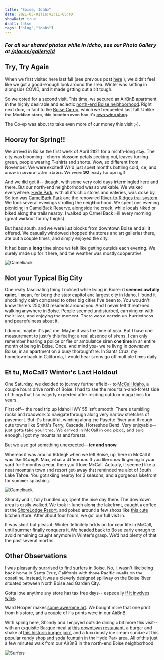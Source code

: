 ```yaml
---
title: "Boise, Idaho"
date: 2021-05-01T16:41:11-05:00
showDate: true
draft: false
tags: ["blog","idaho"]
---
```


### *For all our shared photos while in Idaho, see our Photo Gallery at [/places/gallery/id](/places/gallery/id)*

## Try, Try Again
When we first visited here last fall (see previous post [here](/places/posts/meridian-id/) ), we didn't feel like we got a good-enough look around the area.  Winter was setting in alongside COVID, and it made getting out a bit tough.

So we opted for a second visit.  This time, we secured an AirBnB apartment in the highly desirable and eclectic [north-end Boise neighborhood](https://www.northendboise.org/). Right next door, in fact to the [Boise Co-op](https://www.boise.coop/), which we frequented last fall.  Unlike the Meridian store, this location even has it's [own wine shop](https://www.boise.coop/uncorked-wine-bar).

The Co-op was about to take even more of our money this visit ;-).


## Hooray for Spring!!
We arrived in Boise the first week of April 2021 for a month-long stay.   The city was blooming-- cherry blossom petals peeking out, leaves turning green, people wearing T-shirts and shorts.  Wow, so different from November.   We were excited!  We'd just spent months battling cold, ice, and snow in several other states.  We were **SO** ready for spring!!

And we did get it-- though, with some very cold days intermingled here and there.  But our north-end neighborhood was so walkable.  We walked everywhere.  [Hyde Park](https://northend.org/historic-hyde-park/), with all it's chic stores and eateries, was close by.  So too was [CamelBack Park](https://www.cityofboise.org/departments/parks-and-recreation/parks/camels-back-park/) and the renowned [River-to-Ridges trail system](https://www.ridgetorivers.org/).  We took several evenings strolling the neighborhood.  We spent one evening picnicing in CamelBack Reserve, alongside the creek, while locals hiked or biked along the trails nearby.  I walked up Camel Back Hill every morning (great workout for my thighs). 

But head south, and we were just blocks from downtown Boise and all it offered.  We casually windowed shopped the stores and art galleries there, ate out a couple times, and simply enjoyed the city.

It had been a **long** time since we felt like getting outside each evening.  We surely made up for it here, and the weather was mostly cooperative.

![Camelback](/places/gallery/id/id7.jpg)

## Not your Typical Big City
One really fascinating thing I noticed while living in Boise: **it seemed awfully quiet**.  I mean, for being the state capitol and largest city in Idaho, I found it shockingly calm compared to other big cities I've been to.  You wouldn't know there's 250,000 residents around you.  And I never felt threatened walking anywhere in Boise.   People seemed undisturbed, carrying on with their lives, and enjoying the moment.   There was a certain un-hurriedness and peacefulness about it.

I dunno, maybe it's just me.  Maybe it was the time of year.  But I have one measurement to justify this feeling: a real absence of sirens.   I can only remember hearing a police or fire or ambulance siren **one time** in an entire month of being in Boise.  Once.  And mind you- we're living in *downtown* Boise, in an apartment on a busy thoroughfare.   In Santa Cruz, my hometown back in California, I would hear sirens go off multiple times daily.


## Et tu, McCall?  Winter's Last Holdout
One Saturday, we decided to journey further afield-- to [McCall Idaho](https://visitmccall.org/), a couple hours drive north of Boise.  I had to see the mountain-and-forest side of things that I so eagerly expected after reading outdoor magazines for years.

First off-- the road trip up Idaho HWY 55 isn't smooth.  There's tumbling rocks and roadwork to navigate through along very narrow stretches of pavement.  But it's beautiful, winding along the Payette River and through cute towns like Smith's Ferry, Cascade, Horseshoe Bend.  Very enjoyable-- just gotta take your time.  We arrived in McCall in one piece, and sure enough, I got my mountains and forests.

But we also got something unexpected-- **ice and snow**.

Whereas it was around 60degF when we left Boise, up there in McCall it was like 34degF.  Man, what a difference.  If you like snow lingering in your yard for 9 months a year, then you'll love McCall.  Actually, it seemed like a neat mountain town and resort get-away that reminded me alot of South Lake Tahoe.   You got skiing nearby for 3 seasons, and a gorgeous lakefront for summer splashing.  

![Camelback](/places/gallery/id/id_40.jpg)

Shondy and I, fully bundled up, spent the nice day there.  The downtown area is easily walked.  We took in lunch along the lakefront, caught a coffee at the [ShoreLodge Resort](https://shorelodge.com/), and poked around a few shops like [this cute kitchen store](https://www.bellakitchen.com/). After about four hours, we got our full visit in.

It was short but pleasnt.  Winter definitely holds on for dear life in McCall, until summer finally conquers it.  We headed back to Boise early enough to avoid remaining caught anymore in Winter's grasp.  We'd had plenty of that the past several months.


## Other Observations
I was pleasantly surprised to find surfers in Boise.   No, it wasn't like being back home in Santa Cruz, California with those Pacific swells on the coastline.  Instead, it was a cleverly designed spillway on the Boise River situated between North Boise and Garden City.  

Gotta love anytime any store has tax free days-- especially [if it involves wine](https://www.boise.coop/events/tax-day-wine-sale).

Ward Hooper makes [some awesome art](https://www.wardhooper.com/).  We bought more that one print from his store, and a couple of his prints were in our AirBnB.

With spring here, Shondy and I enjoyed outside dining a bit more this visit-- with an exquisite Basque meal at [this downtown restaurant](https://www.thebasquemarket.com/), a burger and shake at [this historic burger joint](https://fancifreez.com/), and a luxuriously ice cream sundae at this popular [candy shop and soda fountain](https://www.goodyssodafountain.com/) in the Hyde Park area.  All of this just a few minutes walk from our AirBnB in the north-end Boise neighborhood.

![Surfers](/places/gallery/id/id9.jpg)




